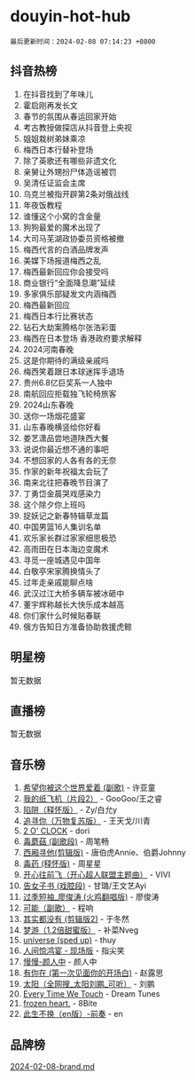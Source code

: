 # douyin-hot-hub

`最后更新时间：2024-02-08 07:14:23 +0800`

## 抖音热榜

1. 在抖音找到了年味儿
1. 霍启刚再发长文
1. 春节的氛围从春运回家开始
1. 考古教授做探店从抖音登上央视
1. 姐姐栽树弟妹乘凉
1. 梅西日本行替补登场
1. 除了英歌还有哪些非遗文化
1. 亲舅让外甥扮尸体造谣被罚
1. 吴清任证监会主席
1. 乌克兰被指开辟第2条对俄战线
1. 年夜饭教程
1. 谁懂这个小窝的含金量
1. 狗狗最爱的魔术出现了
1. 大司马芜湖政协委员资格被撤
1. 梅西代言的白酒品牌发声
1. 美媒下场报道梅西之乱
1. 梅西最新回应你会接受吗
1. 商业银行“全面降息潮”延续
1. 多家俱乐部疑发文内涵梅西
1. 梅西最新回应
1. 梅西日本行比赛状态
1. 钻石大劫案腾格尔张浩彩蛋
1. 梅西在日本登场 香港政府要求解释
1. 2024河南春晚
1. 这是你期待的满级亲戚吗
1. 梅西笑着跟日本球迷挥手退场
1. 贵州6.8亿巨奖系一人独中
1. 南航回应拒载独飞轮椅旅客
1. 2024山东春晚
1. 送你一场烟花盛宴
1. 山东春晚横竖给你好看
1. 娄艺潇品尝地道陕西大餐
1. 说说你最近想不通的事吧
1. 不想回家的人各有各的无奈
1. 作家的新年祝福太会玩了
1. 南来北往把春晚节目演了
1. 丁勇岱金晨哭戏感染力
1. 这个除夕你上班吗
1. 捉妖记之新春特辑草龙篇
1. 中国男篮16人集训名单
1. 欢乐家长群过家家细思极恐
1. 高雨田在日本海边变魔术
1. 寻觅一座城遇见中国年
1. 白敬亭宋家腾换情头了
1. 过年走亲戚能聊点啥
1. 武汉过江大桥多辆车被冰砸中
1. 董宇辉称越长大快乐成本越高
1. 你们家什么时候贴春联
1. 俄方告知日方准备协助救援虎鲸

## 明星榜

暂无数据

## 直播榜

暂无数据

## 音乐榜

1. [希望你被这个世界爱着 (副歌)](https://sf6-cdn-tos.douyinstatic.com/obj/tos-cn-ve-2774/oUHCmWQfZlE3QQBKBeD8rCFLpJzPgCpImhsxMt) - 许亚童
1. [我的纸飞机（片段2）](https://sf3-cdn-tos.douyinstatic.com/obj/tos-cn-ve-2774/oM2ZrKcg2CD5AeRB2gkeXOFB1IxAGJdZPazYHf) - GooGoo/王之睿
1. [陷阱（释怀版）](https://sf5-hl-cdn-tos.douyinstatic.com/obj/tos-cn-ve-2774/oE8C21LeZrzKLDFfQYgMzx4GAIHageG5IzayY7) - Zy/白允y
1. [追寻你（万物复苏版）](https://sf6-cdn-tos.douyinstatic.com/obj/tos-cn-ve-2774/oYeAZJsbjIDit9APmBg8u6uDUQnHmoCf3gbo74) - 王天戈/川青
1. [2 O' CLOCK](https://sf3-cdn-tos.douyinstatic.com/obj/tos-cn-ve-2774/oIUBICeqlYQHTigCBOnCMlwBZJkgiBjt1oDfbg) - dori
1. [毒蘑菇 (副歌段)](https://sf6-cdn-tos.douyinstatic.com/obj/tos-cn-ve-2774/ocDEUsfdLjxnlFXtfogBCiQCEqYB7QZgZ8VViM) - 周笔畅
1. [西厢寻他(剪辑版)](https://sf5-hl-cdn-tos.douyinstatic.com/obj/tos-cn-ve-2774/oUsAVfAQKlRNxEv5qxvIB8o5qmIWUcXbzJKJhw) - 唐伯虎Annie、伯爵Johnny
1. [毒药 (释怀版)](https://sf6-cdn-tos.douyinstatic.com/obj/tos-cn-ve-2774/oYILMEAzspdZBIzy4frJNB8ZHPHWAhiwowd4Ad) - 周星星
1. [开心往前飞（开心超人联盟主题曲）](https://sf6-cdn-tos.douyinstatic.com/obj/tos-cn-ve-2774/9d8fb7c82cf1421fb93a9fe925275e0a) - VIVI
1. [告女子书 (戏腔段)](https://sf5-hl-cdn-tos.douyinstatic.com/obj/tos-cn-ve-2774/osCCzFxWgstBDi92ZfBB4ht7gQENBmQMAl0eI6) - 甘璐/王文艺Ayi
1. [过季短袖_廖俊涛 (火鸡翻唱版)](https://sf5-hl-cdn-tos.douyinstatic.com/obj/tos-cn-ve-2774/ogQVJl0tRBKxQgZji7YClFEBrVDeHpPTWfCZbQ) - 廖俊涛
1. [可能（副歌）](https://sf5-hl-cdn-tos.douyinstatic.com/obj/tos-cn-ve-2774/cde1731888894259b333569393c2fb51) - 程响
1. [其实都没有 (剪辑版2)](https://sf5-hl-cdn-tos.douyinstatic.com/obj/tos-cn-ve-2774/oEBNQenHZtBhxYjGgUDQk0BCHTigQafgFlbQ7k) - 于冬然
1. [梦游（1.2倍甜蜜版）](https://sf5-hl-cdn-tos.douyinstatic.com/obj/tos-cn-ve-2774/o4gyAUm8hwufoEABmwVIiQtHsFuGzAEEWtNMzo) - 补菜Nveg
1. [universe (sped up)](https://sf5-hl-cdn-tos.douyinstatic.com/obj/tos-cn-ve-2774/oIQnurQLDCsdYeegkM4CKuVb23MZBXtX6QB8bv) - thuy
1. [人间惊鸿宴 - 现场版](https://sf5-hl-cdn-tos.douyinstatic.com/obj/tos-cn-ve-2774/osF4mrPePAf2Yv8Wfr5fATCHZwL5h1QiGQAKwz) - 指尖笑
1. [慢慢-颜人中](https://sf5-hl-cdn-tos.douyinstatic.com/obj/tos-cn-ve-2774/ocjHNfBXdBxQNC8ZGAeoLMFTUgtBg8bkExunDC) - 颜人中
1. [有你在 (第一次见面你的开场白)](https://sf3-cdn-tos.douyinstatic.com/obj/tos-cn-ve-2774/oAthrQ3ClJBfI57uBoFEgNDYtNCZ0TSYQQfxQ0) - 赵露思
1. [太阳（全网搜_太阳刘鹏_可听）](https://sf6-cdn-tos.douyinstatic.com/obj/tos-cn-ve-2774/ogWbyIQnlBFImVbeDocRdCIYtBHlbJXgfZMvgz) - 刘鹏
1. [Every Time We Touch](https://sf5-hl-cdn-tos.douyinstatic.com/obj/tos-cn-ve-2774/ogN6lUKQeBBfEVhIOMikG1CcJjugxk1tztZyhP) - Dream Tunes
1. [frozen heart.](https://sf6-cdn-tos.douyinstatic.com/obj/tos-cn-ve-2774/oIIWJfyjIACZA9zQMtnJ6hQQhFC4vhCupoRBsO) - 8Bite
1. [此生不换（en版）-前奏](https://sf5-hl-cdn-tos.douyinstatic.com/obj/tos-cn-ve-2774/oMDvUGwhKrKYDEqXiMYEwxZqBWIJFA92CiLAO) - en

## 品牌榜

[2024-02-08-brand.md](2024-02-08-brand.md)
